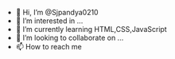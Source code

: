 - 👋 Hi, I’m @Sjpandya0210
- 👀 I’m interested in ...
- 🌱 I’m currently learning HTML,CSS,JavaScript
- 💞️ I’m looking to collaborate on ...
- 📫 How to reach me 

<!---
Sjpandya0210/Sjpandya0210 is a ✨ special ✨ repository because its `README.md` (this file) appears on your GitHub profile.
You can click the Preview link to take a look at your changes.
--->
